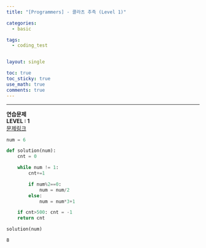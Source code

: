 ```yaml
---
title: "[Programmers] - 콜라츠 추측 (Level 1)"

categories:
  - basic

tags:
  - coding_test


layout: single

toc: true
toc_sticky: true
use_math: true
comments: true
---
```


---
**연습문제**  
**LEVEL : 1**   
[문제링크](https://programmers.co.kr/learn/courses/30/lessons/12943)  


```python
num = 6
```


```python
def solution(num):
    cnt = 0

    while num != 1:
        cnt+=1

        if num%2==0:
            num = num/2
        else:
            num = num*3+1

    if cnt>500: cnt = -1
    return cnt
```


```python
solution(num)
```




    8
